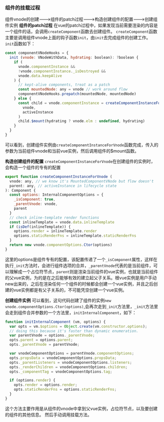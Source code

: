 
### 组件的挂载过程
组件vnode的创建--->组件的patch过程--->构造创建组件的配置--->创建组件实例
**组件的patch过程**
在vue的patch过程中，如果发现当前需要渲染的内容是一个组件的话，会调用`createComponent`函数去创建组件。
`createComponent`函数主要是调用组件vnode上面的钩子函数`init`，由`init`去完成组件的创建工作。
`init`函数如下：
```javascript
const componentVNodeHooks = {
  init (vnode: VNodeWithData, hydrating: boolean): ?boolean {
    if (
      vnode.componentInstance &&
      !vnode.componentInstance._isDestroyed &&
      vnode.data.keepAlive
    ) {
      // kept-alive components, treat as a patch
      const mountedNode: any = vnode // work around flow
      componentVNodeHooks.prepatch(mountedNode, mountedNode)
    } else {
      const child = vnode.componentInstance = createComponentInstanceForVnode(
        vnode,
        activeInstance
      )
      child.$mount(hydrating ? vnode.elm : undefined, hydrating)
    }
  }
}
```
可以看到，创建组件实例由`createComponentInstanceForVnode`函数完成，传入的参数为当前组件vnode和当前vue实例，然后调用组件的$mount函数。


**构造创建组件的配置**
`createComponentInstanceForVnode`在创建组件的实例时，会构造一个组件的专有的配置
```javascript
export function createComponentInstanceForVnode (
  vnode: any, // we know it's MountedComponentVNode but flow doesn't
  parent: any, // activeInstance in lifecycle state
): Component {
  const options: InternalComponentOptions = {
    _isComponent: true,
    _parentVnode: vnode,
    parent
  }
  // check inline-template render functions
  const inlineTemplate = vnode.data.inlineTemplate
  if (isDef(inlineTemplate)) {
    options.render = inlineTemplate.render
    options.staticRenderFns = inlineTemplate.staticRenderFns
  }
  return new vnode.componentOptions.Ctor(options)
}
```
这里的options是组件专有的配置，该配置传递了一个`_isComponent`属性，这样在执行`_init`方法时，会进行组件选项的合并，`_parentVnode`代表的是当前组件，可以理解成一个占位符节点，`parent`则是渲染当前组件的vue实例，也就是当前组件的父vue实例，为的是在之后能够有效的建立起父子关系。根vue实例是用户手动new出来的，之后在渲染任何一个组件的时候都会创建一个vue实例，并且之后创建的vue实例都是有父子关系的，不可能凭空创建一个vue实例。

**创建组件实例**
可以看到，这句代码创建了组件的实例`new vnode.componentOptions.Ctor(options)`,会再次走到`_init`方法里，`_init`方法里会走到组件合并参数的一个方法里，`initInternalComponent`，如下：

```javascript
function initInternalComponent (vm, options) {
  var opts = vm.$options = Object.create(vm.constructor.options);
  // doing this because it's faster than dynamic enumeration.
  var parentVnode = options._parentVnode;
  opts.parent = options.parent;
  opts._parentVnode = parentVnode;

  var vnodeComponentOptions = parentVnode.componentOptions;
  opts.propsData = vnodeComponentOptions.propsData;
  opts._parentListeners = vnodeComponentOptions.listeners;
  opts._renderChildren = vnodeComponentOptions.children;
  opts._componentTag = vnodeComponentOptions.tag;

  if (options.render) {
    opts.render = options.render;
    opts.staticRenderFns = options.staticRenderFns;
  }
}
```
这个方法主要作用是从组件的vnode中拿到父vue实例，占位符节点，以及要创建的组件的其他信息。
然后手动调用挂载方法。



